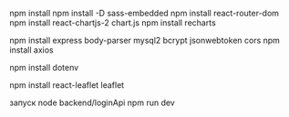 npm install
npm install -D sass-embedded
npm install react-router-dom
npm install react-chartjs-2 chart.js
npm install recharts

<!-- для sql -->
npm install express body-parser mysql2 bcrypt jsonwebtoken cors
npm install axios


<!-- для паролей:  -->
npm install dotenv
<!-- для карты:  -->
npm install react-leaflet leaflet


запуск node backend/loginApi
npm run dev

